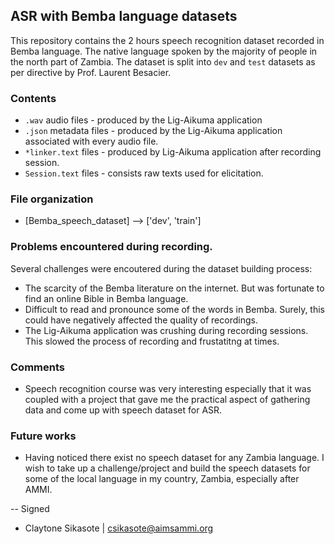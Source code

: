 ## ASR with Bemba language datasets
This repository contains the 2 hours speech recognition dataset recorded in Bemba language. The native language spoken by the majority of people in the north part of Zambia. The dataset is split into `dev` and `test` datasets as per directive by Prof. Laurent Besacier.

### Contents
- `.wav` audio files - produced by the Lig-Aikuma application
- `.json` metadata files - produced by the Lig-Aikuma application associated with every audio file.
- `*linker.text` files - produced by Lig-Aikuma application after recording session.
- `Session.text` files - consists raw texts used for elicitation. 

### File organization
 - [Bemba_speech_dataset] --> ['dev', 'train']

### Problems encountered during recording.
Several challenges were encoutered during the dataset building process:
- The scarcity of the Bemba literature on the internet. But was fortunate to find an online Bible in Bemba language. 
- Difficult to read and pronounce some of the words in Bemba. Surely, this could have negatively affected the quality of recordings.
- The Lig-Aikuma application was crushing during recording sessions. This  slowed the process of recording and frustatitng at times.

### Comments
- Speech recognition course was very interesting especially that it was coupled with a project that gave me the practical aspect of gathering data and come up with speech dataset for ASR.

### Future works
- Having noticed there exist no speech dataset for any Zambia language. I wish to take up a challenge/project and build the speech datasets for some of the local language in my country, Zambia, especially after AMMI.


 -- Signed
 - Claytone Sikasote | csikasote@aimsammi.org



